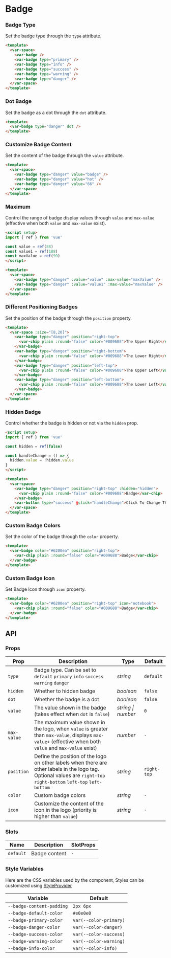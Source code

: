 # Badge

### Badge Type

Set the badge type through the `type` attribute.

```html
<template>
  <var-space>
    <var-badge />
    <var-badge type="primary" />
    <var-badge type="info" />
    <var-badge type="success" />
    <var-badge type="warning" />
    <var-badge type="danger" />
  </var-space>
</template>
```

### Dot Badge

Set the badge as a dot through the `dot` attribute.

```html
<template>
  <var-badge type="danger" dot />
</template>
```
### Customize Badge Content

Set the content of the badge through the `value` attribute.

```html
<template>
  <var-space>
    <var-badge type="danger" value="badge" />
    <var-badge type="danger" value="hot" />
    <var-badge type="danger" value="66" />
  </var-space>
</template>
```
### Maximum

Control the range of badge display values through `value` and `max-value` (effective when both `value` and `max-value` exist).

```html
<script setup>
import { ref } from 'vue'

const value = ref(88)
const value1 = ref(188)
const maxValue = ref(99)
</script>

<template>
  <var-space>
    <var-badge type="danger" :value="value" :max-value="maxValue" />
    <var-badge type="danger" :value="value1" :max-value="maxValue" />
  </var-space>
</template>
```

### Different Positioning Badges

Set the position of the badge through the `position` property.

```html
<template>
  <var-space :size="[8,20]">
    <var-badge type="danger" position="right-top">
      <var-chip plain :round="false" color="#009688">The Upper Right</var-chip>
    </var-badge>
    <var-badge type="danger" position="right-bottom">
      <var-chip plain :round="false" color="#009688">The Lower Right</var-chip>
    </var-badge>
    <var-badge type="danger" position="left-top">
      <var-chip plain :round="false" color="#009688">The Upper Left</var-chip>
    </var-badge>
    <var-badge type="danger" position="left-bottom">
      <var-chip plain :round="false" color="#009688">The Lower Left</var-chip>
    </var-badge>
  </var-space>
</template>
```

### Hidden Badge

Control whether the badge is hidden or not via the `hidden` prop.

```html
<script setup>
import { ref } from 'vue'

const hidden = ref(false)

const handleChange = () => {
  hidden.value = !hidden.value
}
</script>

<template>
  <var-space>
    <var-badge type="danger" position="right-top" :hidden="hidden">
      <var-chip plain :round="false" color="#009688">Badge</var-chip>
    </var-badge>
    <var-button type="success" @click="handleChange">Click To Change The State</var-button>
  </var-space>
</template>
```

### Custom Badge Colors

Set the color of the badge through the `color` property.

```html
<template>
  <var-badge color="#6200ea" position="right-top">
    <var-chip plain :round="false" color="#009688">Badge</var-chip>
  </var-badge>
</template>
```

### Custom Badge Icon

Set Badge Icon through `icon` property.

```html
<template>
  <var-badge color="#6200ea" position="right-top" icon="notebook">
    <var-chip plain :round="false" color="#009688">Badge</var-chip>
  </var-badge>
</template>
```

## API

### Props

| Prop | Description                                                                                                                                                          | Type | Default |
| --- |----------------------------------------------------------------------------------------------------------------------------------------------------------------------| --- | --- |
| `type` | Badge type. Can be set to `default` `primary` `info` `success` `warning` `danger`                                                                                    | _string_ | `default` |
| `hidden` | Whether to hidden badge                                                                                                                                              | _boolean_ | `false` |
| `dot` | Whether the badge is a dot                                                                                                                                           | _boolean_ | `false`|
| `value` | The value shown in the badge (takes effect when `dot` is `false`)                                                                                                    | _string \| number_ | `0`|
| `max-value`| The maximum value shown in the logo, when `value` is greater than `max-value`, displays `max-value+` (effective when both `value` and `max-value` exist)             | _number_| `-` |
| `position` | Define the position of the logo on other labels when there are other labels in the logo tag. Optional values are `right-top` `right-bottom` `left-top` `left-bottom` | _string_ | `right-top` |
| `color` | Custom badge colors                                                                                                                                                  | _string_ | `-` |
| `icon` | Customize the content of the icon in the logo (priority is higher than `value`)                                                                                      | _string_ | `-` |

### Slots

| Name | Description | SlotProps |
| --- | --- | --- |
| `default` |  Badge content | `-` |

### Style Variables
Here are the CSS variables used by the component, Styles can be customized using [StyleProvider](#/en-US/style-provider)

| Variable | Default |
| --- | --- |
| `--badge-content-padding` | `2px 6px` |
| `--badge-default-color` | `#e0e0e0` |
| `--badge-primary-color` | `var(--color-primary)`|
| `--badge-danger-color` |  `var(--color-danger)`|
| `--badge-success-color` | `var(--color-success)`|
| `--badge-warning-color` |  `var(--color-warning)`|
| `--badge-info-color` | `var(--color-info)`|